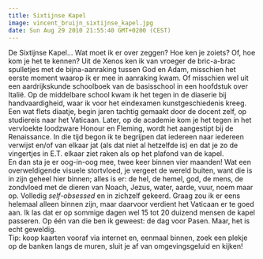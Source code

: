 ```yaml
---
title: Sixtijnse Kapel
image: vincent_bruijn_sixtijnse_kapel.jpg
date: Sun Aug 29 2010 21:55:40 GMT+0200 (CEST)
---
```


De Sixtijnse Kapel... Wat moet ik er over zeggen? Hoe ken je zoiets? Of, hoe kom je het te kennen? Uit de Xenos ken ik van vroeger de bric-a-brac spulletjes met de bijna-aanraking tussen God en Adam, misschien het eerste moment waarop ik er mee in aanraking kwam. Of misschien wel uit een aardrijkskunde schoolboek van de basisschool in een hoofdstuk over Italië. Op de middelbare school kwam ik het tegen in de diaserie bij handvaardigheid, waar ik voor het eindexamen kunstgeschiedenis kreeg. Een wat flets diaatje, begin jaren tachtig gemaakt door de docent zelf, op studiereis naar het Vaticaan. Later, op de academie kom je het tegen in het vervloekte loodzware Honour en Fleming, wordt het aangestipt bij de Renaissance. In die tijd begon ik te begrijpen dat iedereen naar iedereen verwijst en/of van elkaar jat (als dat niet al hetzelfde is) en dat je zo de vingertjes in E.T. elkaar ziet raken als op het plafond van de kapel.<br />
En dan sta je er oog-in-oog mee, twee keer binnen vier maanden! Wat een overweldigende visuele stortvloed, je vergeet de wereld buiten, want die is in zijn geheel hier binnen; alles is er: de hel, de hemel, god, de mens, de zondvloed met de dieren van Noach, Jezus, water, aarde, vuur, noem maar op. Volledig <span style="font-style: italic">self-obsessed</span> en in zichzelf gekeerd. Graag zou ik er eens helemaal alleen binnen zijn, maar daarvoor verdient het Vaticaan er te goed aan. Ik las dat er op sommige dagen wel 15 tot 20 duizend mensen de kapel passeren. Op één van die ben ik geweest: de dag voor Pasen.
Maar, het is echt geweldig.<br />Tip: koop kaarten vooraf via internet en, eenmaal binnen, zoek een plekje op de banken langs de muren, sluit je af van omgevingsgeluid en kijken!
